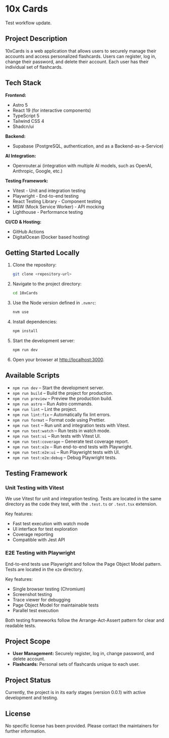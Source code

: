 # 10x Cards

Test workflow update.

## Project Description
10xCards is a web application that allows users to securely manage their accounts and access personalized flashcards. Users can register, log in, change their password, and delete their account. Each user has their individual set of flashcards.

## Tech Stack
**Frontend:**
- Astro 5
- React 19 (for interactive components)
- TypeScript 5
- Tailwind CSS 4
- Shadcn/ui

**Backend:**
- Supabase (PostgreSQL, authentication, and as a Backend-as-a-Service)

**AI Integration:**
- Openrouter.ai (integration with multiple AI models, such as OpenAI, Anthropic, Google, etc.)

**Testing Framework:**
- Vitest - Unit and integration testing
- Playwright - End-to-end testing
- React Testing Library - Component testing
- MSW (Mock Service Worker) - API mocking
- Lighthouse - Performance testing

**CI/CD & Hosting:**
- GitHub Actions
- DigitalOcean (Docker based hosting)

## Getting Started Locally
1. Clone the repository:
   ```bash
   git clone <repository-url>
   ```
2. Navigate to the project directory:
   ```bash
   cd 10xCards
   ```
3. Use the Node version defined in `.nvmrc`:
   ```bash
   nvm use
   ```
4. Install dependencies:
   ```bash
   npm install
   ```
5. Start the development server:
   ```bash
   npm run dev
   ```
6. Open your browser at [http://localhost:3000](http://localhost:3000).

## Available Scripts
- `npm run dev` – Start the development server.
- `npm run build` – Build the project for production.
- `npm run preview` – Preview the production build.
- `npm run astro` – Run Astro commands.
- `npm run lint` – Lint the project.
- `npm run lint:fix` – Automatically fix lint errors.
- `npm run format` – Format code using Prettier.
- `npm run test` – Run unit and integration tests with Vitest.
- `npm run test:watch` – Run tests in watch mode.
- `npm run test:ui` – Run tests with Vitest UI.
- `npm run test:coverage` – Generate test coverage report.
- `npm run test:e2e` – Run end-to-end tests with Playwright.
- `npm run test:e2e:ui` – Run Playwright tests with UI.
- `npm run test:e2e:debug` – Debug Playwright tests.

## Testing Framework

### Unit Testing with Vitest
We use Vitest for unit and integration testing. Tests are located in the same directory as the code they test, with the `.test.ts` or `.test.tsx` extension.

Key features:
- Fast test execution with watch mode
- UI interface for test exploration
- Coverage reporting
- Compatible with Jest API

### E2E Testing with Playwright
End-to-end tests use Playwright and follow the Page Object Model pattern. Tests are located in the `e2e` directory.

Key features:
- Single browser testing (Chromium)
- Screenshot testing
- Trace viewer for debugging
- Page Object Model for maintainable tests
- Parallel test execution

Both testing frameworks follow the Arrange-Act-Assert pattern for clear and readable tests.

## Project Scope
- **User Management:** Securely register, log in, change password, and delete account.
- **Flashcards:** Personal sets of flashcards unique to each user.

## Project Status
Currently, the project is in its early stages (version 0.0.1) with active development and testing.

## License
No specific license has been provided. Please contact the maintainers for further information. 